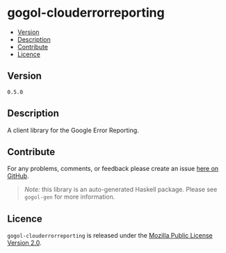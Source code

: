 # gogol-clouderrorreporting

* [Version](#version)
* [Description](#description)
* [Contribute](#contribute)
* [Licence](#licence)


## Version

`0.5.0`


## Description

A client library for the Google Error Reporting.


## Contribute

For any problems, comments, or feedback please create an issue [here on GitHub](https://github.com/brendanhay/gogol/issues).

> _Note:_ this library is an auto-generated Haskell package. Please see `gogol-gen` for more information.


## Licence

`gogol-clouderrorreporting` is released under the [Mozilla Public License Version 2.0](http://www.mozilla.org/MPL/).
